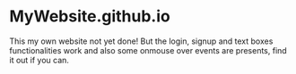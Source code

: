 # MyWebsite.github.io
This my own website not yet done!
But the login, signup and text boxes functionalities work and also some onmouse over events are presents, find it out if you can. 
